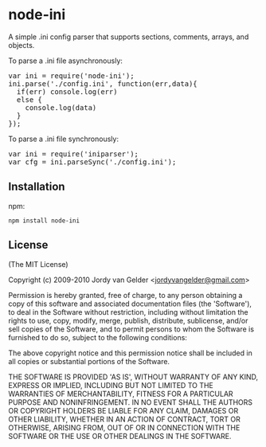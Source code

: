 # node-ini

A simple .ini config parser that supports sections, comments, arrays, and objects.

To parse a .ini file asynchronously:
<pre>
var ini = require('node-ini');
ini.parse('./config.ini', function(err,data){
  if(err) console.log(err)
  else {
    console.log(data)
  }
});
</pre>

To parse a .ini file synchronously:
<pre>
var ini = require('iniparser');
var cfg = ini.parseSync('./config.ini');
</pre>

## Installation
npm:

`npm install node-ini`
## License

(The MIT License)

Copyright (c) 2009-2010 Jordy van Gelder &lt;jordyvangelder@gmail.com&gt;

Permission is hereby granted, free of charge, to any person obtaining
a copy of this software and associated documentation files (the
'Software'), to deal in the Software without restriction, including
without limitation the rights to use, copy, modify, merge, publish,
distribute, sublicense, and/or sell copies of the Software, and to
permit persons to whom the Software is furnished to do so, subject to
the following conditions:

The above copyright notice and this permission notice shall be
included in all copies or substantial portions of the Software.

THE SOFTWARE IS PROVIDED 'AS IS', WITHOUT WARRANTY OF ANY KIND,
EXPRESS OR IMPLIED, INCLUDING BUT NOT LIMITED TO THE WARRANTIES OF
MERCHANTABILITY, FITNESS FOR A PARTICULAR PURPOSE AND NONINFRINGEMENT.
IN NO EVENT SHALL THE AUTHORS OR COPYRIGHT HOLDERS BE LIABLE FOR ANY
CLAIM, DAMAGES OR OTHER LIABILITY, WHETHER IN AN ACTION OF CONTRACT,
TORT OR OTHERWISE, ARISING FROM, OUT OF OR IN CONNECTION WITH THE
SOFTWARE OR THE USE OR OTHER DEALINGS IN THE SOFTWARE.
